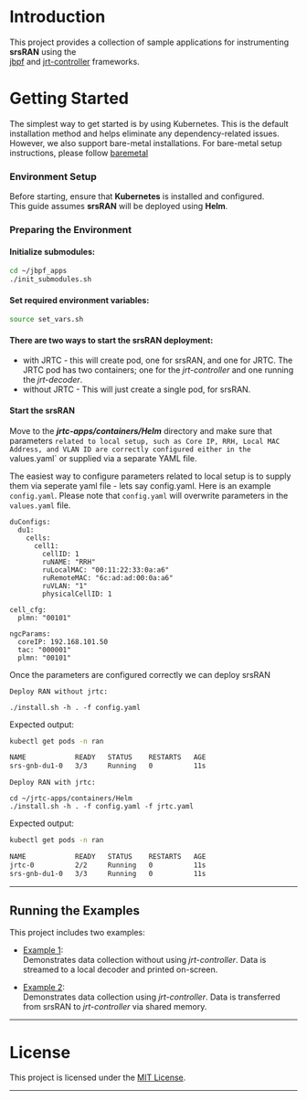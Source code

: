 # Introduction

This project provides a collection of sample applications for instrumenting **srsRAN** using the  
[jbpf](https://github.com/microsoft/jbpf) and [jrt-controller](https://github.com/microsoft/jrt-controller) frameworks.

# Getting Started

The simplest way to get started is by using Kubernetes. This is the default installation method and helps eliminate any dependency-related issues.
However, we also support bare-metal installations.
For bare-metal setup instructions, please follow [baremetal](docs/example_w_jrtc_baremetal.md) 

### Environment Setup

Before starting, ensure that **Kubernetes** is installed and configured.  
This guide assumes **srsRAN** will be deployed using **Helm**.

### Preparing the Environment

#### Initialize submodules:

```bash
cd ~/jbpf_apps
./init_submodules.sh
```

#### Set required environment variables:

```bash
source set_vars.sh
```

#### There are two ways to start the srsRAN deployment:
   - with JRTC - this will create pod, one for srsRAN, and one for JRTC.  The JRTC pod has two containers; one for the *jrt-controller* and one running the *jrt-decoder*.
   - without JRTC - This will just create a single pod, for srsRAN.

#### Start the srsRAN

Move to the ***jrtc-apps/containers/Helm*** directory and make sure that parameters `related to local setup, such as Core IP, RRH, Local MAC Address, and VLAN ID are correctly configured either in the `values.yaml` or supplied via a separate YAML file. 

The easiest way to configure parameters related to local setup is to supply them via seperate yaml file - lets say config.yaml. Here is an example `config.yaml`. Please note that `config.yaml` will overwrite parameters in the `values.yaml` file.

  ```
  duConfigs:
    du1:
      cells:
        cell1:
          cellID: 1
          ruNAME: "RRH"
          ruLocalMAC: "00:11:22:33:0a:a6" 
          ruRemoteMAC: "6c:ad:ad:00:0a:a6"
          ruVLAN: "1"
          physicalCellID: 1

  cell_cfg:
    plmn: "00101"

  ngcParams:
    coreIP: 192.168.101.50 
    tac: "000001" 
    plmn: "00101" 
  ```


 Once the parameters are configured correctly we can deploy srsRAN

  
  `Deploy RAN without jrtc:`

  ```
  ./install.sh -h . -f config.yaml
  ```

  Expected output:

  ```bash
  kubectl get pods -n ran

  NAME            READY   STATUS    RESTARTS   AGE
  srs-gnb-du1-0   3/3     Running   0          11s
  ```

  `Deploy RAN with jrtc:`

  ```
  cd ~/jrtc-apps/containers/Helm
  ./install.sh -h . -f config.yaml -f jrtc.yaml
  ```



  
  Expected output:

  ```bash
  kubectl get pods -n ran

  NAME            READY   STATUS    RESTARTS   AGE
  jrtc-0          2/2     Running   0          11s
  srs-gnb-du1-0   3/3     Running   0          11s
  ```

---

## Running the Examples

This project includes two examples:

- [Example 1](./docs/example_no_jrtc.md):  
  Demonstrates data collection without using *jrt-controller*. Data is streamed to a local decoder and printed on-screen.

- [Example 2](./docs/example_w_jrtc.md):  
  Demonstrates data collection using *jrt-controller*.  Data is transferred from srsRAN to *jrt-controller* via shared memory.
   
---

# License

This project is licensed under the [MIT License](LICENSE.md).

---